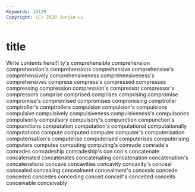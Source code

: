```yaml
---
Keywords: 16129
Copyright: (C) 2020 Junjie Li
---
```


# title

Write contents here!!!
ty's 
comprehensible 
comprehension 
comprehension's 
comprehensions 
comprehensive 
comprehensive's 
comprehensively
comprehensiveness 
comprehensiveness's 
comprehensives 
compress 
compress's 
compressed 
compresses 
compressing 
compression 
compression's
compressor 
compressor's 
compressors 
comprise 
comprised 
comprises 
comprising 
compromise 
compromise's 
compromised
compromises 
compromising 
comptroller 
comptroller's 
comptrollers 
compulsion 
compulsion's 
compulsions 
compulsive 
compulsively
compulsiveness 
compulsiveness's 
compulsories 
compulsorily 
compulsory 
compulsory's 
compunction 
compunction's 
compunctions 
computation
computation's 
computational 
computationally 
computations 
compute 
computed 
computer 
computer's 
computerisation 
computerisation's
computerise 
computerised 
computerises 
computerising 
computers 
computes 
computing 
computing's 
comrade 
comrade's
comrades 
comradeship 
comradeship's 
con 
con's 
concatenate 
concatenated 
concatenates 
concatenating 
concatenation
concatenation's 
concatenations 
concave 
concavities 
concavity 
concavity's 
conceal 
concealed 
concealing 
concealment
concealment's 
conceals 
concede 
conceded 
concedes 
conceding 
conceit 
conceit's 
conceited 
conceits
conceivable 
conceivably 
